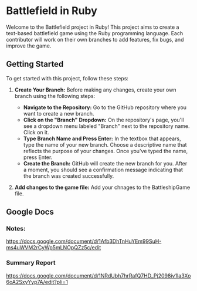 # Battlefield in Ruby

Welcome to the Battlefield project in Ruby! This project aims to create a text-based battlefield game using the Ruby programming language. Each contributor will work on their own branches to add features, fix bugs, and improve the game.

## Getting Started

To get started with this project, follow these steps:

1. **Create Your Branch:** Before making any changes, create your own branch using the following steps:
   - **Navigate to the Repository:** Go to the GitHub repository where you want to create a new branch.
   - **Click on the "Branch" Dropdown:** On the repository's page, you'll see a dropdown menu labeled "Branch" next to the repository name. Click on it.
   - **Type Branch Name and Press Enter:** In the textbox that appears, type the name of your new branch. Choose a descriptive name that reflects the purpose of your changes. Once you've typed the name, press Enter.
   - **Create the Branch:** GitHub will create the new branch for you. After a moment, you should see a confirmation message indicating that the branch was created successfully.


2. **Add changes to the game file:**
Add your chnages to the BattleshipGame file.

## Google Docs

### Notes: 
https://docs.google.com/document/d/1Afb3DhTnHuYEm99SuH-ms4uWVM2rCyWp5mLNOpQZz5c/edit

### Summary Report
https://docs.google.com/document/d/1NRdUbh7hrRafQ7HD_Pj2098iv1Ia3Xo6oA2SxyYyp7A/edit?pli=1

